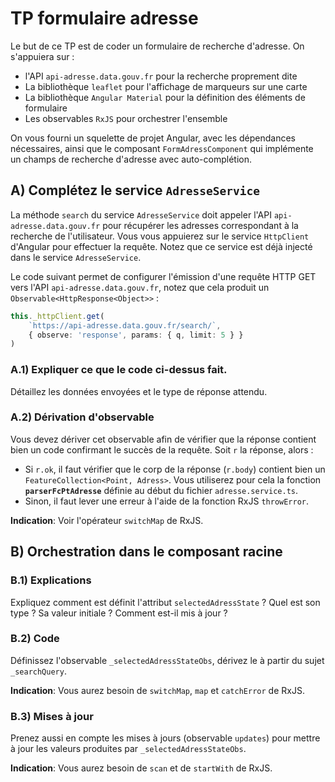 # TP formulaire adresse

Le but de ce TP est de coder un formulaire de recherche d'adresse.
On s'appuiera sur :
* l'API `api-adresse.data.gouv.fr` pour la recherche proprement dite
* La bibliothèque `leaflet` pour l'affichage de marqueurs sur une carte
* La bibliothèque `Angular Material` pour la définition des éléments de formulaire
* Les observables `RxJS` pour orchestrer l'ensemble

On vous fourni un squelette de projet Angular, avec les dépendances nécessaires, ainsi que le composant `FormAdressComponent` qui implémente un champs de recherche d'adresse avec auto-complétion.

## A) Complétez le service `AdresseService`

La méthode `search` du service `AdresseService` doit appeler l'API `api-adresse.data.gouv.fr` pour récupérer les adresses correspondant à la recherche de l'utilisateur. Vous vous appuierez sur le service `HttpClient` d'Angular pour effectuer la requête. Notez que ce service est déjà injecté dans le service `AdresseService`.

Le code suivant permet de configurer l'émission d'une requête HTTP GET vers l'API `api-adresse.data.gouv.fr`, notez que cela produit un `Observable<HttpResponse<Object>>` :

```typescript
this._httpClient.get(
    `https://api-adresse.data.gouv.fr/search/`, 
    { observe: 'response', params: { q, limit: 5 } }
)
```

### A.1) Expliquer ce que le code ci-dessus fait. 

Détaillez les données envoyées et le type de réponse attendu.

### A.2) Dérivation d'observable

Vous devez dériver cet observable afin de vérifier que la réponse contient bien un code confirmant le succès de la requête. Soit `r` la réponse, alors :
* Si `r.ok`, il faut vérifier que le corp de la réponse (`r.body`) contient bien un `FeatureCollection<Point, Adress>`. Vous utiliserez pour cela la fonction **`parserFcPtAdresse`** définie au début du fichier `adresse.service.ts`.
* Sinon, il faut lever une erreur à l'aide de la fonction RxJS `throwError`.

**Indication**: Voir l'opérateur `switchMap` de RxJS.

## B) Orchestration dans le composant racine

### B.1) Explications

Expliquez comment est définit l'attribut `selectedAdressState` ? 
Quel est son type ? 
Sa valeur initiale ? 
Comment est-il mis à jour ?

### B.2) Code

Définissez l'observable `_selectedAdressStateObs`, 
dérivez le à partir du sujet `_searchQuery`.

**Indication**: Vous aurez besoin de `switchMap`, `map` et `catchError` de RxJS.
### B.3) Mises à jour

Prenez aussi en compte les mises à jours (observable `updates`) pour mettre à jour les valeurs produites par `_selectedAdressStateObs`.

**Indication**: Vous aurez besoin de `scan` et de `startWith` de RxJS.